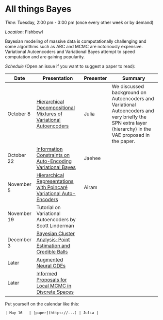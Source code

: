 # All things Bayes 
*Time*: Tuesday, 2:00 pm - 3:00 pm (once every other week or by demand)

*Location*: Fishbowl

Bayesian modeling of massive data is computationally challenging and some algorithms such as ABC and MCMC are notoriously expensive. Variational Autoencoders and Variational Bayes attempt to speed computation and are gaining popularity. 

*Schedule* (Open an issue if you want to suggest a paper to read):

| Date | Presentation | Presenter | Summary |
|------|--------------|-----------|---------|
| October 8 | [Hierarchical Decompositional Mixtures of Variational Autoencoders](http://proceedings.mlr.press/v97/tan19b.html) | Julia | We discussed background on Autoencoders and Variational Autoencoders and very briefly the SPN extra layer (hierarchy) in the VAE proposed in the paper.|
| October 22 |[Information Constraints on Auto-Encoding Variational Bayes](https://arxiv.org/abs/1805.08672) | Jaehee | |
| November 5 |[Hierarchical Representations with Poincaré Variational Auto-Encoders](https://arxiv.org/abs/1901.06033) |Airam  | |
| November 19|Tutorial on Variational Autoencoders by Scott Linderman || |
| December 3| [Bayesian Cluster Analysis: Point Estimation and Credible Balls](https://projecteuclid.org/euclid.ba/1508378464)|| |
| Later |[Augmented Neural ODEs](https://arxiv.org/abs/1904.01681) || |
| Later |[Informed Proposals for Local MCMC in Discrete Spaces](https://www.tandfonline.com/doi/full/10.1080/01621459.2019.1585255)|| |

Put yourself on the calendar like this:
```
| May 16   | [paper](https://...) | Julia |

